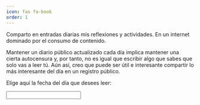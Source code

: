 ```yaml
---
icon: fas fa-book
order: 1
---
```


<link rel="stylesheet" href="https://cdn.jsdelivr.net/npm/flatpickr@latest/dist/flatpickr.min.css">
<script src="https://code.jquery.com/jquery-3.6.0.min.js"></script>
<script src="https://cdn.jsdelivr.net/npm/flatpickr@latest"></script>

<style>
    #fecha-selector {
        text-align: center;
        margin: 0 auto;
        width: 200px; /* Ancho inicial del input */
    }

    .flatpickr-calendar {
        box-shadow: none; /* Oculta la sombra de la barra superior */
        border: none; /* Oculta el borde de la barra superior */
    }
</style>

Comparto en entradas diarias mis reflexiones y actividades. En un internet dominado por el consumo de contenido.

Mantener un diario público actualizado cada día implica mantener una cierta autocensura y, por tanto, no es igual que escribir algo que sabes que solo vas a leer tú. Aún así, creo que puede ser útil e interesante compartir lo más interesante del día en un registro público.

Elige aquí la fecha del día que desees leer:

<input type="text" id="fecha-selector">

<script>
    document.addEventListener('DOMContentLoaded', function() {
        flatpickr("#fecha-selector", {
            inline: true, // Esto hace que el calendario aparezca siempre
            onChange: function(selectedDates, dateStr, instance) {
                redirectToPage(dateStr);
            }
        });

        function redirectToPage(dateStr) {
            var formattedDate = dateStr.split("-").join("/");
            var pageURL = "/diario/" + formattedDate;
            window.location.href = pageURL;
        }
    });
</script>

